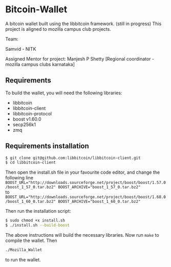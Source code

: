 # Bitcoin-Wallet
A bitcoin wallet built using the libbitcoin framework. (still in progress)
This project is aligned to mozilla campus club projects.

Team:

Samvid - NITK

Assigned Mentor for project: Manjesh P Shetty [Regional coordinator - mozilla campus clubs karnataka]

## Requirements

To build the wallet, you will need the following libraries:
* libbitcoin
* libbitcoin-client
* libbitcoin-protocol
* boost v1.60.0
* secp256k1
* zmq

## Requirements installation

```bash
$ git clone git@github.com:libbitcoin/libbitcoin-client.git
$ cd libbitcoin-client
```

Then open the install.sh file in your favourite code editor, and change the following line 
`BOOST_URL="http://downloads.sourceforge.net/project/boost/boost/1.57.0/boost_1_57_0.tar.bz2"
BOOST_ARCHIVE="boost_1_57_0.tar.bz2"`   
to   
`BOOST_URL="http://downloads.sourceforge.net/project/boost/boost/1.60.0/boost_1_60_0.tar.bz2"
BOOST_ARCHIVE="boost_1_60_0.tar.bz2"`

Then run the installation script:
```bash
$ sudo chmod +x install.sh
$ ./install.sh --build-boost
```

The above instructions will build the necessary libraries. Now run `make` to compile the wallet.
Then
```bash
./Mozilla_Wallet
```
to run the wallet.
